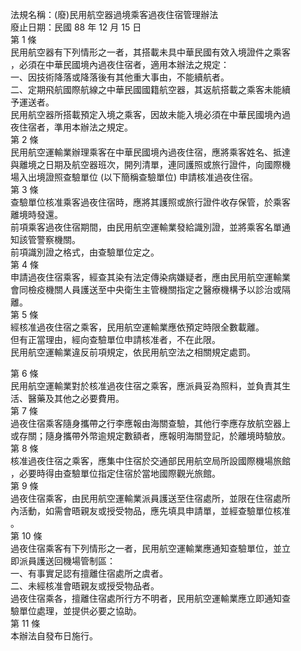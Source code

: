 法規名稱：(廢)民用航空器過境乘客過夜住宿管理辦法  
廢止日期：民國 88 年 12 月 15 日  
第 1 條  
民用航空器有下列情形之一者，其搭載未具中華民國有效入境證件之乘客  
，必須在中華民國境內過夜住宿者，適用本辦法之規定：  
一、因技術降落或降落後有其他重大事由，不能續航者。  
二、定期飛航國際航線之中華民國國籍航空器，其返航搭載之乘客未能續  
予運送者。  
民用航空器所搭載預定入境之乘客，因故未能入境必須在中華民國境內過  
夜住宿者，準用本辦法之規定。  
第 2 條  
民用航空運輸業辦理乘客在中華民國境內過夜住宿，應將乘客姓名、抵達  
與離境之日期及航空器班次，開列清單，連同護照或旅行證件，向國際機  
場入出境證照查驗單位 (以下簡稱查驗單位) 申請核准過夜住宿。  
第 3 條  
查驗單位核准乘客過夜住宿時，應將其護照或旅行證件收存保管，於乘客  
離境時發還。  
前項乘客過夜住宿期間，由民用航空運輸業發給識別證，並將乘客名單通  
知該管警察機關。  
前項識別證之格式，由查驗單位定之。  
第 4 條  
申請過夜住宿乘客，經查其染有法定傳染病嫌疑者，應由民用航空運輸業  
會同檢疫機關人員護送至中央衛生主管機關指定之醫療機構予以診治或隔  
離。  
第 5 條  
經核准過夜住宿之乘客，民用航空運輸業應依預定時限全數載離。  
但有正當理由，經向查驗單位申請核准者，不在此限。  
民用航空運輸業違反前項規定，依民用航空法之相關規定處罰。  


第 6 條  
民用航空運輸業對於核准過夜住宿之乘客，應派員妥為照料，並負責其生  
活、醫藥及其他之必要費用。  
第 7 條  
過夜住宿乘客隨身攜帶之行李應報由海關查驗，其他行李應存放航空器上  
或存關；隨身攜帶外幣逾規定數額者，應報明海關登記，於離境時驗放。  
第 8 條  
核准過夜住宿之乘客，應集中住宿於交通部民用航空局所設國際機場旅館  
，必要時得由查驗單位指定住宿於當地國際觀光旅館。  
第 9 條  
過夜住宿乘客，由民用航空運輸業派員護送至住宿處所，並限在住宿處所  
內活動，如需會晤親友或授受物品，應先填具申請單，並經查驗單位核准  
。  
第 10 條  
過夜住宿乘客有下列情形之一者，民用航空運輸業應通知查驗單位，並立  
即派員護送回機場管制區：  
一、有事實足認有擅離住宿處所之虞者。  
二、未經核准會晤親友或授受物品者。  
過夜住宿乘各，擅離住宿處所行方不明者，民用航空運輸業應立即通知查  
驗單位處理，並提供必要之協助。  
第 11 條  
本辦法自發布日施行。  


